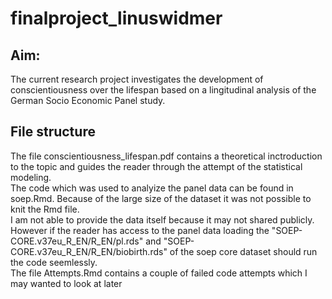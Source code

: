 # finalproject_linuswidmer

## Aim:

The current research project investigates the development of conscientiousness over the lifespan based on a lingitudinal analysis of the German Socio Economic Panel study.

## File structure

The file conscientiousness_lifespan.pdf contains a theoretical inctroduction to the topic and guides the reader through the attempt of the statistical modeling.  
The code which was used to analyize the panel data can be found in soep.Rmd. Because of the large size of the dataset it was not possible to knit the Rmd file.  
I am not able to provide the data itself because it may not shared publicly. However if the reader has access to the panel data loading the "SOEP-CORE.v37eu_R_EN/R_EN/pl.rds" and "SOEP-CORE.v37eu_R_EN/R_EN/biobirth.rds" of the soep core dataset should run the code seemlessly.  
The file Attempts.Rmd contains a couple of failed code attempts which I may wanted to look at later

